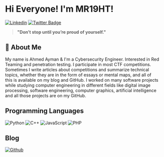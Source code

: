 # Hi Everyone! I'm **MR19HT**!

[![Linkedin](https://img.shields.io/badge/LinkedIn-0077B5?style=for-the-badge&logo=linkedin&logoColor=white)](https://www.linkedin.com/in/ahmed-ayman-8m7a99/)
[![Twitter Badge](https://img.shields.io/badge/Twitter-1DA1F2?style=for-the-badge&logo=twitter&logoColor=white)](https://twitter.com/MR19HT)

> **"Don’t stop until you’re proud of yourself."**

## 🚀 About Me

My name is Ahmed Ayman & I'm a Cybersecurity Engineer. Interested in Red Teaming and penetration testing. I participate in most CTF competitions. Sometimes I write articles about competitions and summarize technical topics, whether they are in the form of essays or mental maps, and all of this is available on my blog and GitHub. I worked on many software projects while studying computer engineering in different fields like digital image processing, software engineering, computer graphics, artificial intelligence and all those projects are on my GitHub.

## Programming Languages

![Python](https://img.shields.io/badge/python-3670A0?style=for-the-badge&logo=python&logoColor=ffdd54) ![C++](https://img.shields.io/badge/c++-%2300599C.svg?style=for-the-badge&logo=c%2B%2B&logoColor=white) ![JavaScript](https://img.shields.io/badge/javascript-%23323330.svg?style=for-the-badge&logo=javascript&logoColor=%23F7DF1E) ![PHP](https://img.shields.io/badge/php-%23777BB4.svg?style=for-the-badge&logo=php&logoColor=white)

## Blog

[![Github](https://img.shields.io/badge/GitHub-100000?style=for-the-badge&logo=github&logoColor=white)](https://mr-r19ht.github.io/)
